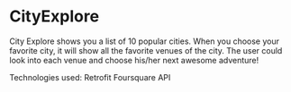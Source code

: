 # CityExplore
City Explore shows you a list of 10 popular cities. When you choose your favorite city, it will show all the favorite venues of the city. The user could look into each venue and choose his/her next awesome adventure!

Technologies used:
Retrofit
Foursquare API
